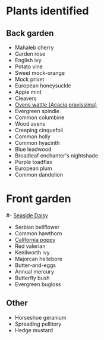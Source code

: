 # Plants identified

## Back garden
- Mahaleb cherry
- Garden rose
- English ivy
- Potato vine
- Sweet mock-orange
- Mock privet
- European honeysuckle
- Apple mint
- Cleavers
- [Ovens wattle (Acacia pravissima)](https://en.wikipedia.org/wiki/Acacia_pravissima)
- Evergreen spindle
- Common columbine
- Wood avens
- Creeping cinquefoil
- Common holly
- Common hyacinth
- Blue leadwood
- Broadleaf enchanter's nightshade
- Purple toadflax
- European plum
- Common dandelion

# Front garden
#- [Seaside Daisy](https://en.wikipedia.org/wiki/Erigeron_glaucus)
- Serbian bellflower
- Common hawthorn
- [California poppy](https://en.wikipedia.org/wiki/Eschscholzia_californica)
- Red valerian
- Kenilworth ivy
- Majorcan hellebore
- Butter-and-eggs
- Annual mercury
- Butterfly bush
- Evergreen bugloss

## Other
- Horseshoe geranium
- Spreading pellitory
- Hedge mustard

